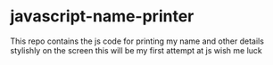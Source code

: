 # javascript-name-printer
This repo contains the js code for printing my name and other details stylishly on the screen
this will be my first attempt at js 
wish me luck
